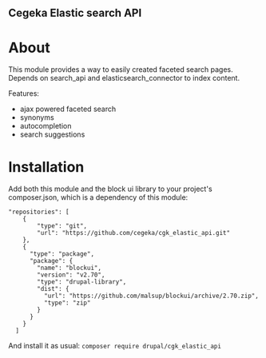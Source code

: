 ## Cegeka Elastic search API

# About

This module provides a way to easily created faceted search pages. Depends on search_api and elasticsearch_connector to index content.

Features:
- ajax powered faceted search
- synonyms
- autocompletion
- search suggestions

# Installation

Add both this module and the block ui library to your project's composer.json, which is a dependency of this module:
```
"repositories": [
    {
        "type": "git",
        "url": "https://github.com/cegeka/cgk_elastic_api.git"
    },
    {
      "type": "package",
      "package": {
        "name": "blockui",
        "version": "v2.70",
        "type": "drupal-library",
        "dist": {
          "url": "https://github.com/malsup/blockui/archive/2.70.zip",
          "type": "zip"
        }
      }
    }
  ]
```
And install it as usual: `composer require drupal/cgk_elastic_api`
